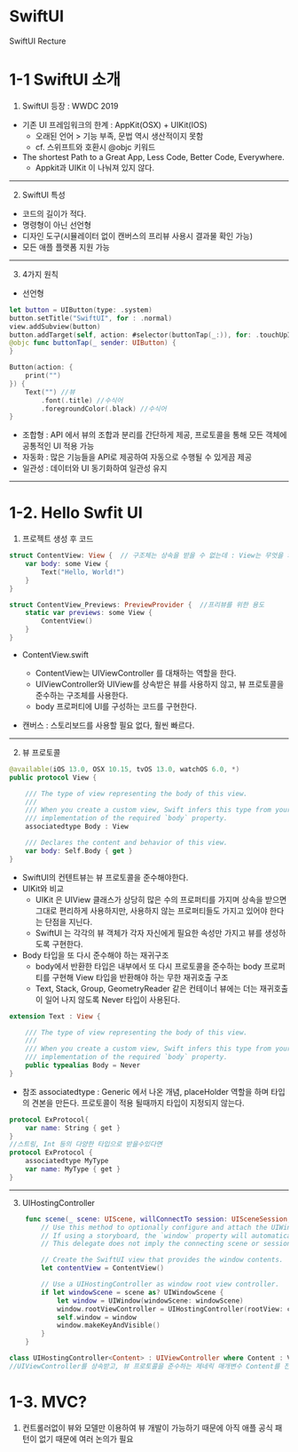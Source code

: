 # SwiftUI
SwiftUI Recture

1-1 SwiftUI 소개
===========
1. SwiftUI 등장 : WWDC 2019
* 기존 UI 프레임워크의 한계 : AppKit(OSX) + UIKit(IOS)
  - 오래된 언어 > 기능 부족, 문법 역시 생산적이지 못함
  - cf. 스위프트와 호환시 @objc 키워드
* The shortest Path to a Great App, Less Code, Better Code, Everywhere.
  - Appkit과 UIKit 이 나눠져 있지 않다.
* * *
2. SwiftUI 특성
* 코드의 길이가 적다.
* 명령형이 아닌 선언형
* 디자인 도구(시뮬레이터 없이 캔버스의 프리뷰 사용시 결과물 확인 가능)
* 모든 애플 플랫폼 지원 가능
* * *
3. 4가지 원칙
* 선언형
``` swift
let button = UIButton(type: .system)
button.setTitle("SwiftUI", for : .normal)
view.addSubview(button)
button.addTarget(self, action: #selector(buttonTap(_:)), for: .touchUpInside)
@objc func buttonTap(_ sender: UIButton) {
}
```
``` swift
Button(action: {
    print("")
}) {
    Text("") //뷰
        .font(.title) //수식어
        .foregroundColor(.black) //수식어
}
```
* 조합형 : API 에서 뷰의 조합과 분리를 간단하게 제공, 프로토콜을 통해 모든 객체에 공통적인 UI 적용 가능
* 자동화 : 많은 기능들을 API로 제공하여 자동으로 수행될 수 있게끔 제공
* 일관성 : 데이터와 UI 동기화하여 일관성 유지
* * *

1-2. Hello Swfit UI
===========
1. 프로젝트 생성 후 코드
``` swift
struct ContentView: View {	// 구조체는 상속을 받을 수 없는데 : View는 무엇을 의미하는 걸까? > 뷰 프로토콜이다. 
    var body: some View {
        Text("Hello, World!")
    }
}

struct ContentView_Previews: PreviewProvider {	//프리뷰를 위한 용도
    static var previews: some View {
        ContentView()
    }
}
```
* ContentView.swift
  - ContentView는 UIViewController 를 대채하는 역할을 한다.
  - UIViewController와 UIView를 상속받은 뷰를 사용하지 않고, 뷰 프로토콜을 준수하는 구조체를 사용한다.
  - body 프로퍼티에 UI를 구성하는 코드를 구현한다.

* 캔버스 : 스토리보드를 사용할 필요 없다, 훨씬 빠르다.
* * *
2. 뷰 프로토콜
``` swift
@available(iOS 13.0, OSX 10.15, tvOS 13.0, watchOS 6.0, *)
public protocol View {

    /// The type of view representing the body of this view.
    ///
    /// When you create a custom view, Swift infers this type from your
    /// implementation of the required `body` property.
    associatedtype Body : View

    /// Declares the content and behavior of this view.
    var body: Self.Body { get }
}
```
* SwiftUI의 컨텐트뷰는 뷰 프로토콜을 준수해야한다.
* UIKit와 비교
  - UIKit 은 UIView 클래스가 상당히 많은 수의 프로퍼티를 가지며 상속을 받으면 그대로 편리하게 사용하지만, 사용하지 않는 프로퍼티들도 가지고 있어야 한다는 단점을 지닌다.
  - SwiftUI 는 각각의 뷰 객체가 각자 자신에게 필요한 속성만 가지고 뷰를 생성하도록 구현한다. 
* Body 타입을 또 다시 준수해야 하는 재귀구조
  - body에서 반환한 타입은 내부에서 또 다시 프로토콜을 준수하는 body 프로퍼티를 구현해 View 타입을 반환해야 하는 무한 재귀호출 구조
  - Text, Stack, Group, GeometryReader 같은 컨테이너 뷰에는 더는 재귀호출이 일어 나지 않도록 Never 타입이 사용된다.
``` swift
extension Text : View {

    /// The type of view representing the body of this view.
    ///
    /// When you create a custom view, Swift infers this type from your
    /// implementation of the required `body` property.
    public typealias Body = Never
}
```
* 참조 associatedtype : Generic 에서 나온 개념, placeHolder 역할을 하며 타입의 견본을 만든다. 프로토콜이 적용 될때까지 타입이 지정되지 않는다.
``` swift
protocol ExProtocol{
    var name: String { get }
}
//스트링, Int 등의 다양한 타입으로 받을수있다면
protocol ExProtocol {
    associatedtype MyType
    var name: MyType { get }
}
```
* * *
3. UIHostingController
``` swift
    func scene(_ scene: UIScene, willConnectTo session: UISceneSession, options connectionOptions: UIScene.ConnectionOptions) {
        // Use this method to optionally configure and attach the UIWindow `window` to the provided UIWindowScene `scene`.
        // If using a storyboard, the `window` property will automatically be initialized and attached to the scene.
        // This delegate does not imply the connecting scene or session are new (see `application:configurationForConnectingSceneSession` instead).

        // Create the SwiftUI view that provides the window contents.
        let contentView = ContentView()

        // Use a UIHostingController as window root view controller.
        if let windowScene = scene as? UIWindowScene {
            let window = UIWindow(windowScene: windowScene)
            window.rootViewController = UIHostingController(rootView: contentView) // window.rootViewController와 동일
            self.window = window
            window.makeKeyAndVisible()
        }
    }
```

``` swift
class UIHostingController<Content> : UIViewController where Content : View
//UIViewController를 상속받고, 뷰 프로토콜을 준수하는 제네릭 매개변수 Content를 전달하는 제네릭 클래스
``` 

1-3. MVC?
===========
1. 컨트롤러없이 뷰와 모델만 이용하여 뷰 개발이 가능하기 때문에 아직 애플 공식 패턴이 없기 때문에 여러 논의가 필요

